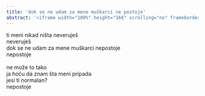 ```yaml
---
title: 'dok se ne udam za mene muškarci ne postoje'
abstract: '<iframe width="100%" height="166" scrolling="no" frameborder="no" allow="autoplay" src="https://w.soundcloud.com/player/?url=https%3A//api.soundcloud.com/tracks/525038595&color=%23ff5500&auto_play=false&hide_related=false&show_comments=true&show_user=true&show_reposts=false&show_teaser=true"></iframe>'
---
```

ti meni nikad ništa neveruješ\
neveruješ\
dok se ne udam za mene muškarci nepostoje\
nepostoje\
\
ne može to tako\
ja hoću da znam šta meni pripada\
jesi ti normalan?\
nepostoje

